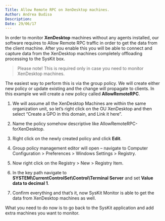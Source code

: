 ```yaml
---
Title: Allow Remote RPC on XenDesktop machines.
Author: Andrea Budisa
Description: 
Date: 29/06/17
---
```

In order to monitor __XenDesktop__ machines without any agents installed, our software requires to Allow Remote RPC traffic in order to get the data from the client machine. After you enable this you will be able to connect and capture data from the XenDesktop machines completely offloading processing to the SysKit box.

> Please note! This is required only in case you need to monitor XenDesktop machines.
 
The easiest way to perform this is via the group policy. We will create either new policy or update existing and the change will propagate to clients. In this example we will create a new policy called __AllowRemoteRPC__.

1. We will assume all the XenDesktop Machines are within the same organization unit, so let’s right click on the OU XenDesktop and then select “Create a GPO in this domain, and Link it here”.

1. Name the policy somehow descriptive like AllowRemoteRPC-forXenDesktop.

1. Right click on the newly created policy and click __Edit__.
1. Group policy management editor will open – navigate to Computer Configuration > Preferences > Windows Settings > Registry.
1. Now right click on the Registry > New > Registry Item.
1. In the key path navigate to __SYSTEM\CurrentControlSet\Control\Terminal Server__ and set __Value data to decimal 1__.
1. Confirm everything and that’s it, now SysKit Monitor is able to get the data from XenDesktop machines as well.

What you need to do now is to go back to the SysKit application and add extra machines you want to monitor.
